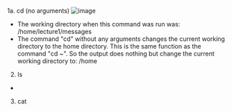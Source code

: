 1a. cd (no arguments)
![image](https://github.com/petruswagnavian/cse15l-lab-reports/assets/141669683/c8158b8c-6435-4349-ba9f-ff113661e761)
- The working directory when this command was run was: /home/lecture1/messages
- The command "cd" without any arguments changes the current working directory to the home directory. This is the same function as the command "cd ~". So the output does nothing but change the current working directory to: /home
2. ls
- 
3. cat
